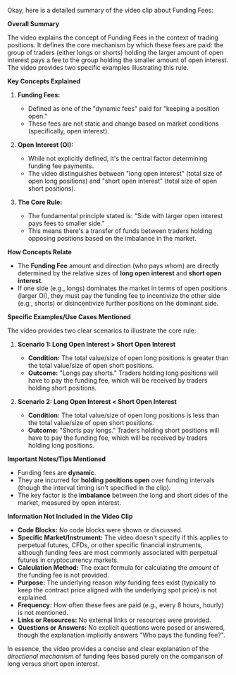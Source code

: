 Okay, here is a detailed summary of the video clip about Funding Fees:

**Overall Summary**

The video explains the concept of Funding Fees in the context of trading positions. It defines the core mechanism by which these fees are paid: the group of traders (either longs or shorts) holding the larger amount of open interest pays a fee to the group holding the smaller amount of open interest. The video provides two specific examples illustrating this rule.

**Key Concepts Explained**

1.  **Funding Fees:**
    *   Defined as one of the "dynamic fees" paid for "keeping a position open."
    *   These fees are not static and change based on market conditions (specifically, open interest).

2.  **Open Interest (OI):**
    *   While not explicitly defined, it's the central factor determining funding fee payments.
    *   The video distinguishes between "long open interest" (total size of open long positions) and "short open interest" (total size of open short positions).

3.  **The Core Rule:**
    *   The fundamental principle stated is: "Side with larger open interest pays fees to smaller side."
    *   This means there's a transfer of funds between traders holding opposing positions based on the imbalance in the market.

**How Concepts Relate**

*   The **Funding Fee** amount and direction (who pays whom) are directly determined by the relative sizes of **long open interest** and **short open interest**.
*   If one side (e.g., longs) dominates the market in terms of open positions (larger OI), they must pay the funding fee to incentivize the other side (e.g., shorts) or disincentivize further positions on the dominant side.

**Specific Examples/Use Cases Mentioned**

The video provides two clear scenarios to illustrate the core rule:

1.  **Scenario 1: Long Open Interest > Short Open Interest**
    *   **Condition:** The total value/size of open long positions is greater than the total value/size of open short positions.
    *   **Outcome:** "Longs pay shorts." Traders holding long positions will have to pay the funding fee, which will be received by traders holding short positions.

2.  **Scenario 2: Long Open Interest < Short Open Interest**
    *   **Condition:** The total value/size of open long positions is less than the total value/size of open short positions.
    *   **Outcome:** "Shorts pay longs." Traders holding short positions will have to pay the funding fee, which will be received by traders holding long positions.

**Important Notes/Tips Mentioned**

*   Funding fees are **dynamic**.
*   They are incurred for **holding positions open** over funding intervals (though the interval timing isn't specified in the clip).
*   The key factor is the **imbalance** between the long and short sides of the market, measured by open interest.

**Information Not Included in the Video Clip**

*   **Code Blocks:** No code blocks were shown or discussed.
*   **Specific Market/Instrument:** The video doesn't specify if this applies to perpetual futures, CFDs, or other specific financial instruments, although funding fees are most commonly associated with perpetual futures in cryptocurrency markets.
*   **Calculation Method:** The exact formula for calculating the *amount* of the funding fee is not provided.
*   **Purpose:** The underlying reason *why* funding fees exist (typically to keep the contract price aligned with the underlying spot price) is not explained.
*   **Frequency:** How often these fees are paid (e.g., every 8 hours, hourly) is not mentioned.
*   **Links or Resources:** No external links or resources were provided.
*   **Questions or Answers:** No explicit questions were posed or answered, though the explanation implicitly answers "Who pays the funding fee?".

In essence, the video provides a concise and clear explanation of the *directional mechanism* of funding fees based purely on the comparison of long versus short open interest.